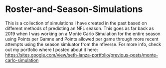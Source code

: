 # Roster-and-Season-Simulations
This is a collection of simulations I have created in the past based on different methods of predicting an NFL season. 
This goes as far back as 2019 when I was working on a Monte Carlo Simulation for the entire season using Points per Gamne and Points allowed per game through more recent attempts using the season simluator from the nflverse.
For more info, check out my portfolio where I posted about it here: https://sites.google.com/view/seth-lanza-portfolio/previous-posts/monte-carlo-simulation
